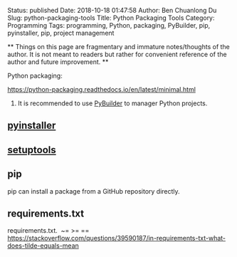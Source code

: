 Status: published
Date: 2018-10-18 01:47:58
Author: Ben Chuanlong Du
Slug: python-packaging-tools
Title: Python Packaging Tools
Category: Programming
Tags: programming, Python, packaging, PyBuilder, pip, pyinstaller, pip, project management

**
Things on this page are
fragmentary and immature notes/thoughts of the author.
It is not meant to readers
but rather for convenient reference of the author and future improvement.
**

Python packaging:

https://python-packaging.readthedocs.io/en/latest/minimal.html


1. It is recommended to use [PyBuilder](http://pybuilder.github.io/) to manager Python projects.


## [pyinstaller](https://github.com/pyinstaller/pyinstaller)

## [setuptools](https://github.com/pypa/setuptools)

## pip

pip can install a package from a GitHub repository directly.

## requirements.txt


requirements.txt.  ~= >= ==
https://stackoverflow.com/questions/39590187/in-requirements-txt-what-does-tilde-equals-mean

